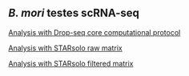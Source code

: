 ## _B. mori_ testes scRNA-seq

[Analysis with Drop-seq core computational protocol](data/01_dropseq/01_dropseq.md)

[Analysis with STARsolo raw matrix](data/02_starsoloRaw/02_starsoloRaw.md)

[Analysis with STARsolo filtered matrix](data/03_starsoloFiltered/03_starsoloFiltered.md)
